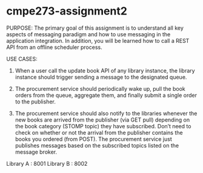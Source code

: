 cmpe273-assignment2
===================
PURPOSE:
The primary goal of this assignment is to understand all key aspects of messaging paradigm and how to use messaging in the application integration. In addition, you will be learned how to call a REST API from an offline scheduler process.

USE CASES:

1. When a user call the update book API of any library instance, the library instance should trigger sending a message to the designated queue.

2. The procurement service should periodically wake up, pull the book orders from the queue, aggregate them, and finally submit a single order to the publisher.

3. The procurement service should also notify to the libraries whenever the new books are arrived from the publisher (via GET pull) depending on the book category (STOMP topic) they have subscribed. Don’t need to check on whether or not the arrival from the publisher contains the books you ordered (from POST). The procurement service just publishes messages based on the subscribed topics listed on the message broker.

Library A : 8001
Library B : 8002


